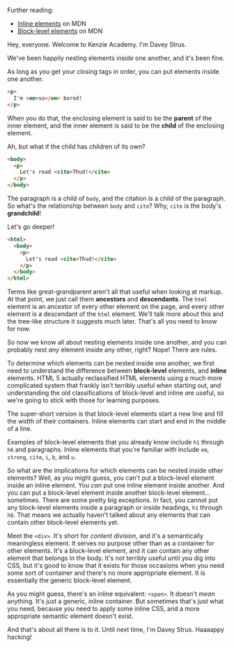 Further reading:
* [Inline elements](https://developer.mozilla.org/en-US/docs/Web/HTML/Inline_elements) on MDN
* [Block-level elements](https://developer.mozilla.org/en-US/docs/Web/HTML/Block-level_elements) on MDN

Hey, everyone. Welcome to Kenzie Academy. I'm Davey Strus.

We've been happily nesting elements inside one another, and it's been fine.

As long as you get your closing tags in order, you can put elements inside one another.

```html
<p>
  I'm <em>so</em> bored!
</p>
```

When you do that, the enclosing element is said to be the **parent** of the inner element, and the inner element is said to be the **child** of the enclosing element.

Ah, but what if the child has children of its own?

```html
<body>
  <p>
    Let's read <cite>Thud!</cite>
  </p>
</body>
```

The paragraph is a child of `body`, and the citation is a child of the paragraph. So what's the relationship between `body` and `cite`? Why, `cite` is the body's **grandchild**!

Let's go deeper!

```html
<html>
  <body>
    <p>
      Let's read <cite>Thud!</cite>
    </p>
  </body>
</html>
```

Terms like great-grandparent aren't all that useful when looking at markup. At that point, we just call them **ancestors** and **descendants**. The `html` element is an ancestor of every other element on the page, and every other element is a descendant of the `html` element. We'll talk more about this and the tree-like structure it suggests much later. That's all you need to know for now.

So now we know all about nesting elements inside one another, and you can probably nest _any_ element inside any other, right? Nope! There are rules.

To determine which elements can be nested inside one another, we first need to understand the difference between **block-level** elements, and **inline** elements. HTML 5 actually reclassified HTML elements using a much more complicated system that frankly isn't terribly useful when starting out, and understanding the old classifications of block-level and inline _are_ useful, so we're going to stick with those for learning purposes.

The super-short version is that block-level elements start a new line and fill the width of their containers. Inline elements can start and end in the middle of a line.

Examples of block-level elements that you already know include `h1` through `h6` and paragraphs. Inline elements that you're familiar with include `em`, `strong`, `cite`, `i`, `b`, and `u`.

So what are the implications for which elements can be nested inside other elements? Well, as you might guess, you can't put a block-level element inside an inline element. You _can_ put one inline element inside another. And you can put a block-level element inside another block-level element... sometimes. There are some pretty big exceptions. In fact, you cannot put any block-level elements inside a paragraph or inside headings, `h1` through `h6`. That means we actually haven't talked about any elements that can contain other block-level elements yet.

Meet the `<div>`. It's short for _content division_, and it's a semantically meaningless element. It serves no purpose other than as a container for other elements. It's a block-level element, and it can contain any other element that belongs in the body. It's not terribly useful until you dig into CSS, but it's good to know that it exists for those occasions when you need some sort of container and there's no more appropriate element. It is essentially the generic block-level element.

As you might guess, there's an inline equivalent: `<span>`. It doesn't _mean_ anything. It's just a generic, inline container. But sometimes that's just what you need, because you need to apply some inline CSS, and a more appropriate semantic element doesn't exist.

And that's about all there is to it. Until next time, I'm Davey Strus. Haaaappy hacking!
